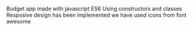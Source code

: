 Budget app made with javascript ES6
Using constructors and classes
Resposive design has been implemented
we have used icons from font awesome
